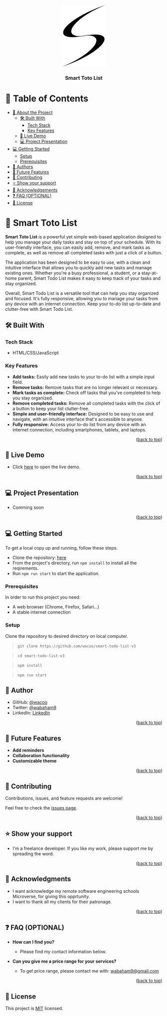 <a name="readme-top"></a>

<!-- 
HOW TO USE:
This is an example of how you may give instructions on setting up your project locally.

Modify this file to match your project and remove sections that don't apply.

REQUIRED SECTIONS:
- Table of Contents
- About the Project
  - Built With
  - Live Demo
- Getting Started
- Authors
- Future Features
- Contributing
- Show your support
- Acknowledgements
- License

OPTIONAL SECTIONS:
- FAQ

After you're finished please remove all the comments and instructions!
-->

<div align="center">
  <!-- You are encouraged to replace this logo with your own! Otherwise you can also remove it. -->
  <img src="src/images/s_logo.png" alt="logo" width="140"  height="auto" />
  <br/>

  <h3><b>Smart Toto List</b></h3>

</div>


# 📗 Table of Contents

- [📖 About the Project](#about-project)
  - [🛠 Built With](#built-with)
    - [Tech Stack](#tech-stack)
    - [Key Features](#key-features)
  - [🚀 Live Demo](#live-demo)
  - [💻 Project Presentation](#presentation)
- [💻 Getting Started](#getting-started)
  - [Setup](#setup)
  - [Prerequisites](#prerequisites)
- [👥 Authors](#authors)
- [🔭 Future Features](#future-features)
- [🤝 Contributing](#contributing)
- [⭐️ Show your support](#support)
- [🙏 Acknowledgements](#acknowledgements)
- [❓ FAQ (OPTIONAL)](#faq)
- [📝 License](#license)

<!-- PROJECT DESCRIPTION  -->

# 📖 Smart Toto List <a name="about-project"></a>

**Smart Toto List** is a powerful yet simple web-based application designed to help you manage your daily tasks and stay on top of your schedule. With its user-friendly interface, you can easily add, remove, and mark tasks as complete, as well as remove all completed tasks with just a click of a button. 

The application has been designed to be easy to use, with a clean and intuitive interface that allows you to quickly add new tasks and manage existing ones. Whether you're a busy professional, a student, or a stay-at-home parent, Smart Todo List makes it easy to keep track of your tasks and stay organized.

Overall, Smart Todo List is a versatile tool that can help you stay organized and focused. It's fully responsive, allowing you to manage your tasks from any device with an internet connection. Keep your to-do list up-to-date and clutter-free with Smart Todo List.

## 🛠 Built With <a name="built-with"></a>

### Tech Stack <a name="tech-stack"></a>
- HTML/CSS/JavaScript


<!-- Features -->

### Key Features <a name="key-features"></a>
- **Add tasks:** Easily add new tasks to your to-do list with a simple input field.
- **Remove tasks:** Remove tasks that are no longer relevant or necessary.
- **Mark tasks as complete:** Check off tasks that you've completed to help you stay organized.
- **Remove completed tasks:** Remove all completed tasks with the click of a button to keep your list clutter-free.
- **Simple and user-friendly interface:** Designed to be easy to use and navigate, with an intuitive interface that's accessible to anyone.
- **Fully responsive:** Access your to-do list from any device with an internet connection, including smartphones, tablets, and laptops.

<p align="right">(<a href="#readme-top">back to top</a>)</p>

<!-- LIVE DEMO  -->

## 🚀 Live Demo <a name="live-demo"></a>
- Click <a href="https://wacoo.github.io/smart-todo-list-v3/dist/index.html">here</a> to open the live demo.
<p align="right">(<a href="#readme-top">back to top</a>)</p>

## 💻 Project Presentation <a name="presentation"></a>
<!-- - Click <a href="link-here">here</a> to open the presentation. -->
- Comming soon
<p align="right">(<a href="#readme-top">back to top</a>)</p>
<!-- GETTING STARTED -->

## 💻 Getting Started <a name="getting-started"></a>
To get a local copy up and running, follow these steps.
- Clone the repository: <a href="https://github.com/wacoo/smart-todo-list-v3">here</a>
- From the project's directory, run `npm install` to install all the reqirements.
- Run `npm run start` to start the application. 

### Prerequisites

In order to run this project you need:
- A web browser (Chrome, Firefox, Safari...)
- A stable internet connection

### Setup
Clone the repository to desired directory on local computer.
> `git clone https://github.com/wacoo/smart-todo-list-v3`

> `cd smart-todo-list-v3`

> `npm install`

> `npm run start`

## 👥 Author <a name="authors"></a>
- GitHub: [@wacoo](https://github.com/wacoo)
- Twitter: [@wabaham9](https://twitter.com/wabaham9)
- LinkedIn: [LinkedIn](https://linkedin.com/in/wondmagegn-abriham-b867289a)

<p align="right">(<a href="#readme-top">back to top</a>)</p>

<!-- FUTURE FEATURES -->

## 🔭 Future Features <a name="future-features"></a>
- **Add reminders**
- **Collaboration functionality**
- **Customizable theme**

<p align="right">(<a href="#readme-top">back to top</a>)</p>

<!-- CONTRIBUTING -->

## 🤝 Contributing <a name="contributing"></a>

Contributions, issues, and feature requests are welcome!

Feel free to check the [issues page](../../issues/).

<p align="right">(<a href="#readme-top">back to top</a>)</p>

<!-- SUPPORT -->

## ⭐️ Show your support <a name="support"></a>

- I'm a freelance developer. If you like my work, please support me by spreading the word.

<p align="right">(<a href="#readme-top">back to top</a>)</p>

<!-- ACKNOWLEDGEMENTS -->

## 🙏 Acknowledgments <a name="acknowledgements"></a>
- I want acknowledge my remote software engineering schools Microverse, for giving this opprtunity.
- I want to thank all my clients for their patronage.

<p align="right">(<a href="#readme-top">back to top</a>)</p>

<!-- FAQ (optional) -->

## ❓ FAQ (OPTIONAL) <a name="faq"></a>
- **How can I find you?**

  - Please find my contact information below.

- **Can you give me a price range for your services?**

  - To get price range, please contact me with: wabaham9@gmail.com

<p align="right">(<a href="#readme-top">back to top</a>)</p>

<!-- LICENSE -->

## 📝 License <a name="license"></a>

This project is [MIT](MIT.md) licensed.
